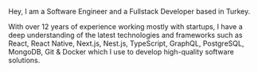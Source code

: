 Hey, I am a Software Engineer and a Fullstack Developer based in Turkey.

With over 12 years of experience working mostly with startups, I have a deep understanding of the latest technologies and frameworks such as React, React Native, Next.js, Nest.js, TypeScript, GraphQL, PostgreSQL, MongoDB, Git & Docker which I use to develop high-quality software solutions.
